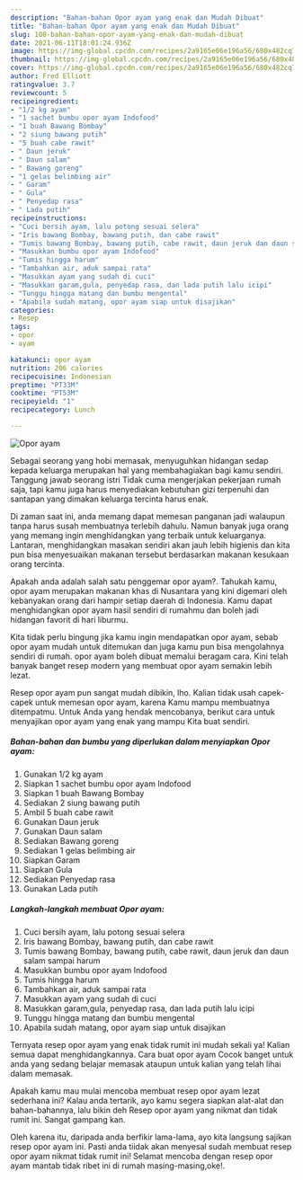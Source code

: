 ```yaml
---
description: "Bahan-bahan Opor ayam yang enak dan Mudah Dibuat"
title: "Bahan-bahan Opor ayam yang enak dan Mudah Dibuat"
slug: 108-bahan-bahan-opor-ayam-yang-enak-dan-mudah-dibuat
date: 2021-06-11T18:01:24.936Z
image: https://img-global.cpcdn.com/recipes/2a9165e06e196a56/680x482cq70/opor-ayam-foto-resep-utama.jpg
thumbnail: https://img-global.cpcdn.com/recipes/2a9165e06e196a56/680x482cq70/opor-ayam-foto-resep-utama.jpg
cover: https://img-global.cpcdn.com/recipes/2a9165e06e196a56/680x482cq70/opor-ayam-foto-resep-utama.jpg
author: Fred Elliott
ratingvalue: 3.7
reviewcount: 5
recipeingredient:
- "1/2 kg ayam"
- "1 sachet bumbu opor ayam Indofood"
- "1 buah Bawang Bombay"
- "2 siung bawang putih"
- "5 buah cabe rawit"
- " Daun jeruk"
- " Daun salam"
- " Bawang goreng"
- "1 gelas belimbing air"
- " Garam"
- " Gula"
- " Penyedap rasa"
- " Lada putih"
recipeinstructions:
- "Cuci bersih ayam, lalu potong sesuai selera"
- "Iris bawang Bombay, bawang putih, dan cabe rawit"
- "Tumis bawang Bombay, bawang putih, cabe rawit, daun jeruk dan daun salam sampai harum"
- "Masukkan bumbu opor ayam Indofood"
- "Tumis hingga harum"
- "Tambahkan air, aduk sampai rata"
- "Masukkan ayam yang sudah di cuci"
- "Masukkan garam,gula, penyedap rasa, dan lada putih lalu icipi"
- "Tunggu hingga matang dan bumbu mengental"
- "Apabila sudah matang, opor ayam siap untuk disajikan"
categories:
- Resep
tags:
- opor
- ayam

katakunci: opor ayam 
nutrition: 206 calories
recipecuisine: Indonesian
preptime: "PT33M"
cooktime: "PT53M"
recipeyield: "1"
recipecategory: Lunch

---
```



![Opor ayam](https://img-global.cpcdn.com/recipes/2a9165e06e196a56/680x482cq70/opor-ayam-foto-resep-utama.jpg)

Sebagai seorang yang hobi memasak, menyuguhkan hidangan sedap kepada keluarga merupakan hal yang membahagiakan bagi kamu sendiri. Tanggung jawab seorang istri Tidak cuma mengerjakan pekerjaan rumah saja, tapi kamu juga harus menyediakan kebutuhan gizi terpenuhi dan santapan yang dimakan keluarga tercinta harus enak.

Di zaman  saat ini, anda memang dapat memesan panganan jadi walaupun tanpa harus susah membuatnya terlebih dahulu. Namun banyak juga orang yang memang ingin menghidangkan yang terbaik untuk keluarganya. Lantaran, menghidangkan masakan sendiri akan jauh lebih higienis dan kita pun bisa menyesuaikan makanan tersebut berdasarkan makanan kesukaan orang tercinta. 



Apakah anda adalah salah satu penggemar opor ayam?. Tahukah kamu, opor ayam merupakan makanan khas di Nusantara yang kini digemari oleh kebanyakan orang dari hampir setiap daerah di Indonesia. Kamu dapat menghidangkan opor ayam hasil sendiri di rumahmu dan boleh jadi hidangan favorit di hari liburmu.

Kita tidak perlu bingung jika kamu ingin mendapatkan opor ayam, sebab opor ayam mudah untuk ditemukan dan juga kamu pun bisa mengolahnya sendiri di rumah. opor ayam boleh dibuat memalui beragam cara. Kini telah banyak banget resep modern yang membuat opor ayam semakin lebih lezat.

Resep opor ayam pun sangat mudah dibikin, lho. Kalian tidak usah capek-capek untuk memesan opor ayam, karena Kamu mampu membuatnya ditempatmu. Untuk Anda yang hendak mencobanya, berikut cara untuk menyajikan opor ayam yang enak yang mampu Kita buat sendiri.

<!--inarticleads1-->

##### Bahan-bahan dan bumbu yang diperlukan dalam menyiapkan Opor ayam:

1. Gunakan 1/2 kg ayam
1. Siapkan 1 sachet bumbu opor ayam Indofood
1. Siapkan 1 buah Bawang Bombay
1. Sediakan 2 siung bawang putih
1. Ambil 5 buah cabe rawit
1. Gunakan  Daun jeruk
1. Gunakan  Daun salam
1. Sediakan  Bawang goreng
1. Sediakan 1 gelas belimbing air
1. Siapkan  Garam
1. Siapkan  Gula
1. Sediakan  Penyedap rasa
1. Gunakan  Lada putih




<!--inarticleads2-->

##### Langkah-langkah membuat Opor ayam:

1. Cuci bersih ayam, lalu potong sesuai selera
1. Iris bawang Bombay, bawang putih, dan cabe rawit
1. Tumis bawang Bombay, bawang putih, cabe rawit, daun jeruk dan daun salam sampai harum
1. Masukkan bumbu opor ayam Indofood
1. Tumis hingga harum
1. Tambahkan air, aduk sampai rata
1. Masukkan ayam yang sudah di cuci
1. Masukkan garam,gula, penyedap rasa, dan lada putih lalu icipi
1. Tunggu hingga matang dan bumbu mengental
1. Apabila sudah matang, opor ayam siap untuk disajikan




Ternyata resep opor ayam yang enak tidak rumit ini mudah sekali ya! Kalian semua dapat menghidangkannya. Cara buat opor ayam Cocok banget untuk anda yang sedang belajar memasak ataupun untuk kalian yang telah lihai dalam memasak.

Apakah kamu mau mulai mencoba membuat resep opor ayam lezat sederhana ini? Kalau anda tertarik, ayo kamu segera siapkan alat-alat dan bahan-bahannya, lalu bikin deh Resep opor ayam yang nikmat dan tidak rumit ini. Sangat gampang kan. 

Oleh karena itu, daripada anda berfikir lama-lama, ayo kita langsung sajikan resep opor ayam ini. Pasti anda tiidak akan menyesal sudah membuat resep opor ayam nikmat tidak rumit ini! Selamat mencoba dengan resep opor ayam mantab tidak ribet ini di rumah masing-masing,oke!.

